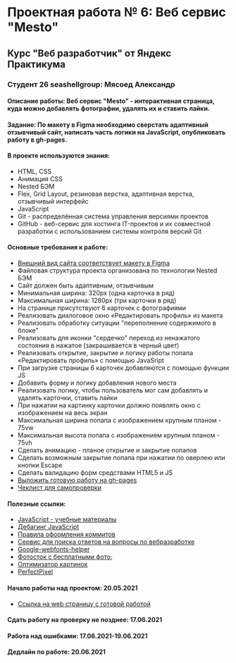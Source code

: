 # Проектная работа № 6: Веб сервис "Mesto"

## Курс "Веб разработчик" от Яндекс Практикума

### Студент 26 seashellgroup: Мясоед Александр

#### Описание работы: Веб сервис "Mesto" - интерактивная страница, куда можно добавлять фотографии, удалять их и ставить лайки.

#### Задание: По макету в Figma необходимо сверстать адаптивный отзывчивый сайт, написать часть логики на JavaScript, опубликовать работу в gh-pages.

#### В проекте используются знания:
* HTML, CSS
* Анимация CSS
* Nested БЭМ
* Flex, Grid Layout, резиновая верстка, адаптивная верстка, отзывчивый интерфейс
* JavaScript
* Git - распределённая система управления версиями проектов
* GitHub - веб-сервис для хостинга IT-проектов и их совместной разработки с использованием системы контроля версий Git

#### Основные требования к работе:
* [Внешний вид сайта соответствует макету в Figma](https://www.figma.com/file/bjyvbKKJN2naO0ucURl2Z0/JavaScript.-Sprint-5?node-id=14975%3A51)
* Файловая структура проекта организована по технологии Nested БЭМ
* Сайт должен быть адаптивным, отзывчивым
* Минимальная ширина: 320px (одна карточка в ряд)
* Максимальная ширина: 1280px (три карточки в ряд)
* На странице присутствуют 6 карточек с фотографиями
* Реализовать диалоговое окно  «Редактировать профиль» из макета
* Реализовать обработку ситуации "переполнение содержимого в блоке"
* Реализовать для иконки "сердечко" переход из ненажатого состояния в нажатое (закрашивается в черный цвет)
* Реализовать открытие, закрытие и логику работы попапа «Редактировать профиль» с помощью JavaSript
* При загрузке страницы 6 карточек добавляются с помощью функции JS
* Добавить форму и логику добавления нового места
* Реализовать логику, чтобы пользователь мог сам добавлять и удалять карточки, ставить лайки
* При нажатии на картинку карточки должно появлять окно с изображением на весь экран
* Максимальная ширина попапа с изображением крупным планом - 75vw
* Максимальная высота попапа с изображением крупным планом - 75vh
* Сделать анимацию - планое открытие и закрытие попапов
* Сделать возможным закрытие попапа при нажатии по оверлею или кнопки Escape
* Сделать валидацию форм средствами HTML5 и JS
* [Выложить готовую работу на gh-pages](https://praktikum.yandex.ru/trainer/web/lesson/f83d22ce-8bfe-4017-8e0f-dbf52ab92a50)
* [Чеклист для самопроверки](https://code.s3.yandex.net/web-developer/checklists/new-program/checklist-6/index.html)


#### Полезные ссылки:
* [JavaScript - учебные материалы](https://developer.mozilla.org/ru/docs/Web/JavaScript)
* [Дебагинг JavaScript](https://developer.mozilla.org/ru/docs/Web/JavaScript/Reference/Global_Objects/Error)
* [Правила оформления коммитов](https://praktikum.yandex.ru/learn/web/courses/35d951a1-b62c-4a96-96ac-a8118657fad0/sprints/3753/topics/69f49b9d-7d5c-41f4-8938-e81fee61e549/lessons/4fcc091e-e8f2-4a6e-8cad-de34038b438b/)
* [Сервис для поиска ответов на вопросы по вебразработке](https://stackoverflow.com/)
* [Google-webfonts-helper](https://google-webfonts-helper.herokuapp.com/fonts)
* [Фотосток с бесплатными фото;](https://unsplash.com/)
* [Оптимизатор картинок](https://tinypng.com/)
* [PerfectPixel](https://www.welldonecode.com/perfectpixel/)

#### Начало работы над проектом: 20.05.2021
* [Ссылка на web страницу с готовой работой](https://myasoedas.ru/portfolio/mesto/)
#### Сдать работу на проверку не позднее: 17.06.2021
#### Работа над ошибками: 17.06.2021-19.06.2021
#### Дедлайн по работе: 20.06.2021
